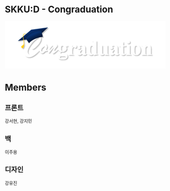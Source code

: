# SKKU:D - Congraduation
![image](front/src/assets/CapLogoImg.png)


# Members
## 프론트
강서현, 강지민
## 백
이주용
## 디자인
강유진